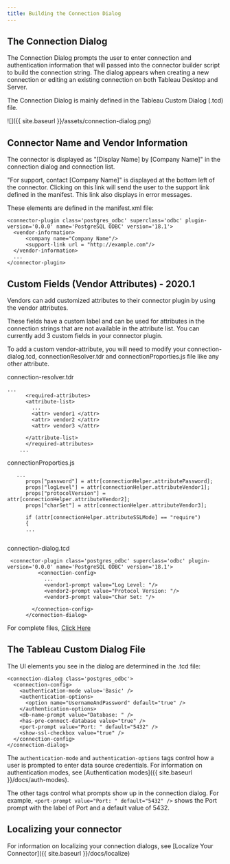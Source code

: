 ```yaml
---
title: Building the Connection Dialog
---
```


## The Connection Dialog

The Connection Dialog prompts the user to enter connection and authentication information that will passed into the connector builder script to build the connection string. The dialog appears when creating a new connection or editing an existing connection on both Tableau Desktop and Server. 

The Connection Dialog is mainly defined in the Tableau Custom Dialog (.tcd) file.

![]({{ site.baseurl }}/assets/connection-dialog.png)

## Connector Name and Vendor Information

The connector is displayed as "[Display Name] by [Company Name]" in the connection dialog and connection list.

"For support, contact [Company Name]" is displayed at the bottom left of the connector. Clicking on this link will send the user to the support link defined in the manifest. This link also displays in error messages.

These elements are defined in the manifest.xml file:
```
<connector-plugin class='postgres_odbc' superclass='odbc' plugin-version='0.0.0' name='PostgreSQL ODBC' version='18.1'>
  <vendor-information>
      <company name="Company Name"/>
      <support-link url = "http://example.com"/>
  </vendor-information>
  ...
</connector-plugin>
```
##  Custom Fields (Vendor Attributes) - 2020.1
Vendors can add customized attributes to their connector plugin by using the vendor attributes.

These fields have a custom label and can be used for attributes in the connection strings that are not available in the attribute list. You can currently add 3 custom fields in your connector plugin.

To add a custom vendor-attribute, you will need to modify your connection-dialog.tcd, connectionResolver.tdr and connectionProporties.js file like any other attribute.

connection-resolver.tdr

```
...
      <required-attributes>
      <attribute-list>
        ...
        <attr> vendor1 </attr> 
        <attr> vendor2 </attr> 
        <attr> vendor3 </attr> 

      </attribute-list>
      </required-attributes>
    ...
```
connectionProporties.js
```
   ...
      props["password"] = attr[connectionHelper.attributePassword];
      props["logLevel"] = attr[connectionHelper.attributeVendor1];
      props["protocolVersion"] = attr[connectionHelper.attributeVendor2];
      props["charSet"] = attr[connectionHelper.attributeVendor3];

      if (attr[connectionHelper.attributeSSLMode] == "require")
      {
      ...
      
```
connection-dialog.tcd

```
 <connector-plugin class='postgres_odbc' superclass='odbc' plugin-version='0.0.0' name='PostgreSQL ODBC' version='18.1'>
          <connection-config>
            ...
            <vendor1-prompt value="Log Level: "/>
            <vendor2-prompt value="Protocol Version: "/>
            <vendor3-prompt value="Char Set: "/>

        </connection-config>
      </connection-dialog>
```
For complete files, [Click Here](https://github.com/tableau/connector-plugin-sdk/tree/dev/samples/components/dialogs/new_text_field)
## The Tableau Custom Dialog File

The UI elements you see in the dialog are determined in the .tcd file:
```
<connection-dialog class='postgres_odbc'>
  <connection-config>
    <authentication-mode value='Basic' />
    <authentication-options>
      <option name="UsernameAndPassword" default="true" />
    </authentication-options>
    <db-name-prompt value="Database: " />
    <has-pre-connect-database value="true" />
    <port-prompt value="Port: " default="5432" />
    <show-ssl-checkbox value="true" />
  </connection-config>
</connection-dialog>
```

The `authentication-mode` and `authentication-options` tags control how a user is prompted to enter data source credentials. For information on authentication modes, see [Authentication modes]({{ site.baseurl }}/docs/auth-modes).

The other tags control what prompts show up in the connection dialog. For example, `<port-prompt value="Port: " default="5432" />` shows the Port prompt with the label of Port and a default value of 5432.

## Localizing your connector

For information on localizing your connection dialogs, see [Localize Your Connector]({{ site.baseurl }}/docs/localize)

